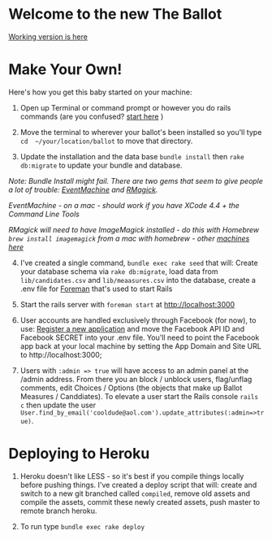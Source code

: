 Welcome to the new The Ballot
=============

[Working version is here](http://the-ballot.herokuapp.com/)

Make Your Own!
=============

Here's how you get this baby started on your machine:

1. Open up Terminal or command prompt or however you do rails commands (are you confused? [start here](http://lmgtfy.com/?q=ruby+on+rails+getting+started]) )

2. Move the terminal to wherever your ballot's been installed so you'll type `cd  ~/your/location/ballot` to move that directory.

3. Update the installation and the data base `bundle install` then `rake db:migrate` to update your bundle and database.

*Note: Bundle Install might fail. There are two gems that seem to give people a lot of trouble: [EventMachine](http://rubyeventmachine.com/) and [RMagick](http://rmagick.rubyforge.org/).*

*EventMachine - on a mac - should work if you have XCode 4.4 + the Command Line Tools*

*RMagick will need to have ImageMagick installed - do this with Homebrew `brew install imagemagick` from a mac with homebrew - other [machines here](http://www.imagemagick.org/script/binary-releases.php)*

4. I've created a single command, `bundle exec rake seed` that will: Create your database schema via `rake db:migrate`, load data from `lib/candidates.csv` and `lib/meaasures.csv` into the database, create a .env file for [Foreman](https://github.com/ddollar/foreman) that's used to start Rails

5. Start the rails server with `foreman start` at [http://localhost:3000](http://localhost:3000)

6. User accounts are handled exclusively through Facebook (for now), to use: [Register a new application](developers.facebook.com) and move the Facebook API ID and Facebook SECRET into your .env file. You'll need to point the Facebook app back at your local machine by setting the App Domain and Site URL to http://localhost:3000;

7. Users with `:admin => true` will have access to an admin panel at the /admin address. From there you an block / unblock users, flag/unflag comments, edit Choices / Options (the objects that make up Ballot Measures / Canddiates). To elevate a user start the Rails console `rails c` then update the user ` User.find_by_email('cooldude@aol.com').update_attributes(:admin=>true) `.

Deploying to Heroku
====

1. Heroku doesn't like LESS - so it's best if you compile things locally before pushing things. I've created a deploy script that will: create and switch to a new git branched called `compiled`, remove old assets and compile the assets, commit these newly created assets, push master to remote branch heroku.

2. To run type `bundle exec rake deploy`